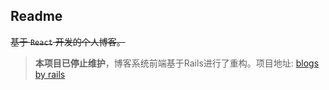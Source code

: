 ## Readme
~~基于 `React` 开发的个人博客。~~

> **本项目已停止维护**，博客系统前端基于Rails进行了重构。项目地址: [blogs by rails](https://github.com/yuchiXiong/yuchi.xiong.top.rails)
